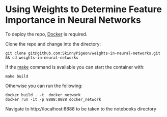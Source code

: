 # Using Weights to Determine Feature Importance in Neural Networks

To deploy the repo, [Docker](https://docs.docker.com/get-docker/) is required.

Clone the repo and change into the directory:
```
git clone git@github.com:SkinnyPigeon/weights-in-neural-networks.git && cd weights-in-neural-networks
```

If the [make](https://www.gnu.org/software/make/manual/make.html#Introduction) command is available you can start the container with:

```
make build
```

Otherwise you can run the following:

```
docker build . -t  docker_network
docker run -it -p 8888:8888 docker_network
```

Navigate to http://localhost:8888 to be taken to the notebooks directory